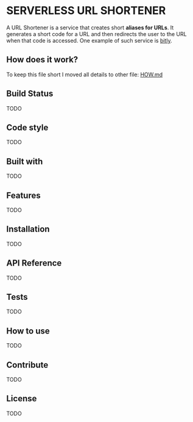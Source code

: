# SERVERLESS URL SHORTENER

A URL Shortener is a service that creates short **aliases for URLs**. It generates a short code for a URL and then redirects the user to the URL when that code is accessed. One example of such service is [bitly](https://bitly.com/).

## How does it work?
To keep this file short I moved all details to other file: [HOW.md](HOW.md)

## Build Status
TODO

## Code style
TODO

## Built with
TODO

## Features
TODO

## Installation
TODO

## API Reference
TODO

## Tests
TODO

## How to use
TODO

## Contribute
TODO

## License
TODO